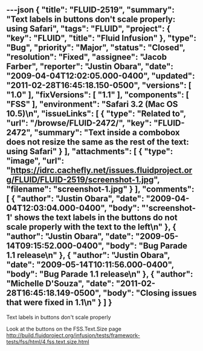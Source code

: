 ---json
{
  "title": "FLUID-2519",
  "summary": "Text labels in buttons don't scale properly: using Safari",
  "tags": "FLUID",
  "project": {
    "key": "FLUID",
    "title": "Fluid Infusion"
  },
  "type": "Bug",
  "priority": "Major",
  "status": "Closed",
  "resolution": "Fixed",
  "assignee": "Jacob Farber",
  "reporter": "Justin Obara",
  "date": "2009-04-04T12:02:05.000-0400",
  "updated": "2011-02-28T16:45:18.150-0500",
  "versions": [
    "1.0"
  ],
  "fixVersions": [
    "1.1"
  ],
  "components": [
    "FSS"
  ],
  "environment": "Safari 3.2 (Mac OS 10.5)\n",
  "issueLinks": [
    {
      "type": "Related to",
      "url": "/browse/FLUID-2472/",
      "key": "FLUID-2472",
      "summary": "Text inside a combobox does not resize the same as the rest of the text: using Safari"
    }
  ],
  "attachments": [
    {
      "type": "image",
      "url": "https://idrc.cachefly.net/issues.fluidproject.org/FLUID/FLUID-2519/screenshot-1.jpg",
      "filename": "screenshot-1.jpg"
    }
  ],
  "comments": [
    {
      "author": "Justin Obara",
      "date": "2009-04-04T12:03:04.000-0400",
      "body": "'screenshot-1' shows the text labels in the buttons do not scale properly with the text to the left\n"
    },
    {
      "author": "Justin Obara",
      "date": "2009-05-14T09:15:52.000-0400",
      "body": "Bug Parade 1.1 release\n"
    },
    {
      "author": "Justin Obara",
      "date": "2009-05-14T10:11:56.000-0400",
      "body": "Bug Parade 1.1 release\n"
    },
    {
      "author": "Michelle D'Souza",
      "date": "2011-02-28T16:45:18.149-0500",
      "body": "Closing issues that were fixed in 1.1\n"
    }
  ]
}
---
Text labels in buttons don't scale properly

Look at the buttons on the FSS.Text.Size page\
<http://build.fluidproject.org/infusion/tests/framework-tests/fss/html/4.fss.text.size.html>

        